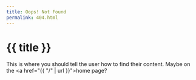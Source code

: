 ```yaml
---
title: Oops! Not Found
permalink: 404.html
---
```


# {{ title }}
    
This is where you should tell the user how to find their content. Maybe on the <a href="{{ "/" | url }}">home page?</a></p>
